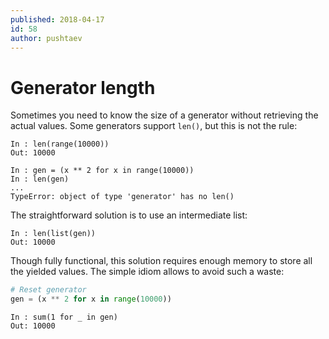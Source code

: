 ```yaml
---
published: 2018-04-17
id: 58
author: pushtaev
---
```


# Generator length

Sometimes you need to know the size of a generator without retrieving the actual values. Some generators support `len()`, but this is not the rule:

```ipython {shield:TypeError}
In : len(range(10000))
Out: 10000

In : gen = (x ** 2 for x in range(10000))
In : len(gen)
...
TypeError: object of type 'generator' has no len()
```

The straightforward solution is to use an intermediate list:

```ipython {continue}
In : len(list(gen))
Out: 10000
```

Though fully functional, this solution requires enough memory to store all the yielded values. The simple idiom allows to avoid such a waste:

```python {hide}
# Reset generator
gen = (x ** 2 for x in range(10000))
```

```ipython {continue}
In : sum(1 for _ in gen)
Out: 10000
```
